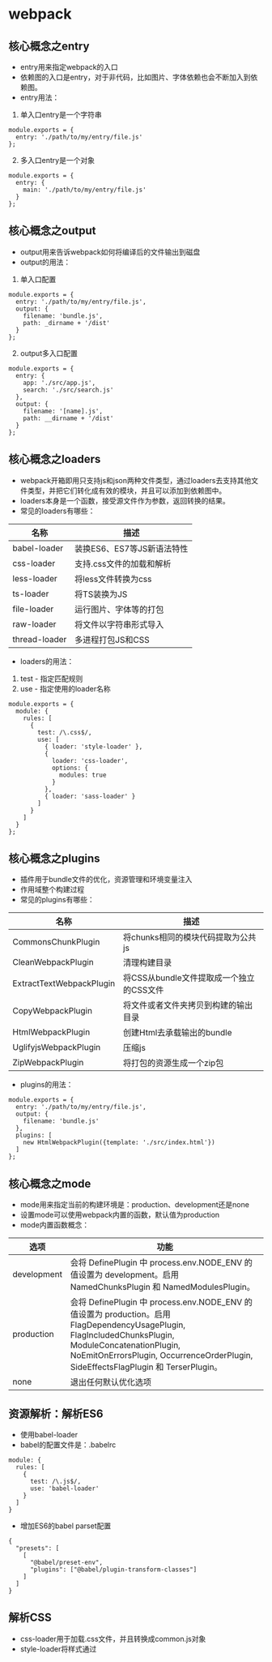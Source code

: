 # webpack
## 核心概念之entry
- entry用来指定webpack的入口
- 依赖图的入口是entry，对于非代码，比如图片、字体依赖也会不断加入到依赖图。
- entry用法：
1. 单入口entry是一个字符串
```
module.exports = {
  entry: './path/to/my/entry/file.js'
};
```
2. 多入口entry是一个对象
```
module.exports = {
  entry: {
    main: './path/to/my/entry/file.js'
  }
};
```
## 核心概念之output
- output用来告诉webpack如何将编译后的文件输出到磁盘
- output的用法：
1. 单入口配置
```
module.exports = {
  entry: './path/to/my/entry/file.js',
  output: {
    filename: 'bundle.js',
    path: _dirname + '/dist'
  }
};
```
2. output多入口配置
```
module.exports = {
  entry: {
    app: './src/app.js',
    search: './src/search.js'
  },
  output: {
    filename: '[name].js',
    path: __dirname + '/dist'
  }
};
```
## 核心概念之loaders
- webpack开箱即用只支持js和json两种文件类型，通过loaders去支持其他文件类型，并把它们转化成有效的模块，并且可以添加到依赖图中。
- loaders本身是一个函数，接受源文件作为参数，返回转换的结果。
- 常见的loaders有哪些：

名称 | 描述
------ | ------
babel-loader | 装换ES6、ES7等JS新语法特性
css-loader | 支持.css文件的加载和解析
less-loader | 将less文件转换为css
ts-loader | 将TS装换为JS
file-loader | 运行图片、字体等的打包
raw-loader | 将文件以字符串形式导入
thread-loader | 多进程打包JS和CSS

- loaders的用法：
1. test - 指定匹配规则
2. use - 指定使用的loader名称
```
module.exports = {
  module: {
    rules: [
      {
        test: /\.css$/,
        use: [
          { loader: 'style-loader' },
          {
            loader: 'css-loader',
            options: {
              modules: true
            }
          },
          { loader: 'sass-loader' }
        ]
      }
    ]
  }
};
```
## 核心概念之plugins
- 插件用于bundle文件的优化，资源管理和环境变量注入
- 作用域整个构建过程
- 常见的plugins有哪些：

名称 | 描述
------ | ------
CommonsChunkPlugin | 将chunks相同的模块代码提取为公共js
CleanWebpackPlugin | 清理构建目录
ExtractTextWebpackPlugin | 将CSS从bundle文件提取成一个独立的CSS文件
CopyWebpackPlugin | 将文件或者文件夹拷贝到构建的输出目录
HtmlWebpackPlugin | 创建Html去承载输出的bundle
UglifyjsWebpackPlugin | 压缩js
ZipWebpackPlugin | 将打包的资源生成一个zip包

- plugins的用法：
```
module.exports = {
  entry: './path/to/my/entry/file.js',
  output: {
    filename: 'bundle.js'
  },
  plugins: [
    new HtmlWebpackPlugin({template: './src/index.html'})
  ]
};
```
## 核心概念之mode
- mode用来指定当前的构建环境是：production、development还是none
- 设置mode可以使用webpack内置的函数，默认值为production
- mode内置函数概念：

选项 | 功能
------ | ------
development | 会将 DefinePlugin 中 process.env.NODE_ENV 的值设置为 development。启用 NamedChunksPlugin 和 NamedModulesPlugin。
production | 会将 DefinePlugin 中 process.env.NODE_ENV 的值设置为 production。启用 FlagDependencyUsagePlugin, FlagIncludedChunksPlugin, ModuleConcatenationPlugin, NoEmitOnErrorsPlugin, OccurrenceOrderPlugin, SideEffectsFlagPlugin 和 TerserPlugin。
none | 退出任何默认优化选项

## 资源解析：解析ES6
- 使用babel-loader
- babel的配置文件是：.babelrc
```
module: {
  rules: [
    {
      test: /\.js$/,
      use: 'babel-loader'
    }
  ]
}
```
- 增加ES6的babel parset配置
```
{
  "presets": [
    [
      "@babel/preset-env",
      "plugins": ["@babel/plugin-transform-classes"]
    ]
  ]
}
```
## 解析CSS
- css-loader用于加载.css文件，并且转换成common.js对象
- style-loader将样式通过<style>标签插入到head中
```
module: {
  rules: [
    {
      test: /\.css$/,
      use: ['style-loader', 'css-loader']
    }
  ]
}
```

## 解析less和sass
- sass-loader用于将sass装换成css
```
module: {
  rules: [{
    test: /\.scss$/,
    use: [
        "style-loader", // 将 JS 字符串生成为 style 节点
        "css-loader", // 将 CSS 转化成 CommonJS 模块
        "sass-loader" // 将 Sass 编译成 CSS，默认使用 Node Sass
    ]
  }]
}
```

## 解析图片
- file-loader用于处理文件
```
module: {
  rules: [{
    test: /.(png|jpg|gif|jpeg)$/,
    use: [
        {
            loader: 'file-loader',
            options: {
                name: '[name]_[hash:8].[ext]'
            }
        }
    ]
  }]
}
```

## 解析字体
- file-loader也可以用于处理字体
```
module: {
  rules: [{
    test: /.(woff|woff2|eot|ttf|otf)$/,
    use: [
        {
            loader: 'file-loader',
            options: {
                name: '[name]_[hash:8][ext]'
            }
        }
    ]
  }]
}
```

## 使用url-loader
- url-loader也可以处理图片和字体
- 可以设置较小资源自动base64
```
module: {
  rules: [
    {
      test: /\.(png|jpg|gif)$/i,
      use: [
        {
          loader: 'url-loader',
          options: {
            limit: 10240
          }
        }
      ]
    }
  ]
}
```

## webpack中监听文件

